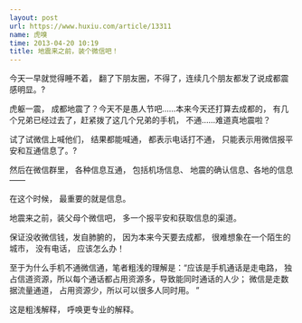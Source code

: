 ```yaml
---
layout: post
url: https://www.huxiu.com/article/13311
name: 虎嗅
time: 2013-04-20 10:19
title: 地震来之前，装个微信吧！
---
```

今天一早就觉得睡不着， 翻了下朋友圈，不得了，连续几个朋友都发了说成都震感明显。?

虎躯一震， 成都地震了？今天不是愚人节吧……本来今天还打算去成都的， 有几个兄弟已经过去了，赶紧拨了这几个兄弟的手机， 不通……难道真地震啦？

试了试微信上喊他们， 结果都能喊通， 都表示电话打不通， 只能表示用微信报平安和互通信息了。?

然后在微信群里， 各种信息互通， 包括机场信息、 地震的确认信息、各地的信息——

在这个时候， 最重要的就是信息。

地震来之前，装父母个微信吧， 多一个报平安和获取信息的渠道。

保证没收微信钱，发自肺腑的， 因为本来今天要去成都， 很难想象在一个陌生的城市， 没有电话， 应该怎么办！

至于为什么手机不通微信通，笔者粗浅的理解是：“应该是手机通话是走电路， 独占信道资源，所以每个通话都占用资源多，导致能同时通话的人少； 微信是走数据流量通道， 占用资源少，所以可以很多人同时用。 ”

这是粗浅解释， 呼唤更专业的解释。

